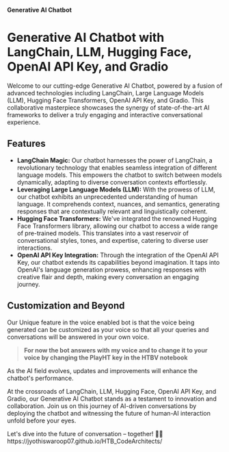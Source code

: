 <!DOCTYPE html>
<html>

 <strong> Generative AI Chatbot</strong>

<body>

<h1>Generative AI Chatbot with LangChain, LLM, Hugging Face, OpenAI API Key, and Gradio</h1>

<p>Welcome to our cutting-edge Generative AI Chatbot, powered by a fusion of advanced technologies including LangChain, Large Language Models (LLM), Hugging Face Transformers, OpenAI API Key, and Gradio. This collaborative masterpiece showcases the synergy of state-of-the-art AI frameworks to deliver a truly engaging and interactive conversational experience.</p>

<h2>Features</h2>
<div>
<ul>
    <li><strong>LangChain Magic:</strong> Our chatbot harnesses the power of LangChain, a revolutionary technology that enables seamless integration of different language models. This empowers the chatbot to switch between models dynamically, adapting to diverse conversation contexts effortlessly.</li>
    
  <li><strong>Leveraging Large Language Models (LLM):</strong> With the prowess of LLM, our chatbot exhibits an unprecedented understanding of human language. It comprehends context, nuances, and semantics, generating responses that are contextually relevant and linguistically coherent.</li>
    
  <li><strong>Hugging Face Transformers:</strong> We've integrated the renowned Hugging Face Transformers library, allowing our chatbot to access a wide range of pre-trained models. This translates into a vast reservoir of conversational styles, tones, and expertise, catering to diverse user interactions.</li>
    
  <li><strong>OpenAI API Key Integration:</strong> Through the integration of the OpenAI API Key, our chatbot extends its capabilities beyond imagination. It taps into OpenAI's language generation prowess, enhancing responses with creative flair and depth, making every conversation an engaging journey.</li>
</ul>
</div>
<h2>Customization and Beyond</h2>

<p>Our Unique feature in the voice enabled bot is that the voice being generated can be customized as your voice so that all your queries and conversations will be answered in your own voice.</p>

<blockquote>
<strong>For now the bot answers with my voice and to change it to your voice by changing the PlayHT key in the HTBV notebook</strong>


</blockquote>
<p>As the AI field evolves, updates and improvements will enhance the chatbot's performance.</p>

<p>At the crossroads of LangChain, LLM, Hugging Face, OpenAI API Key, and Gradio, our Generative AI Chatbot stands as a testament to innovation and collaboration. Join us on this journey of AI-driven conversations by deploying the chatbot and witnessing the future of human-AI interaction unfold before your eyes.</p>



<p>Let's dive into the future of conversation – together! 🚀🤖 https://jyothiswaroop07.github.io/HTB_CodeArchitects/</p>

</body>

</html>
